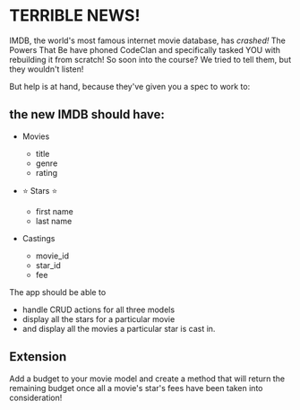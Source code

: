 # TERRIBLE NEWS!

IMDB, the world's most famous internet movie database, has _crashed!_ The Powers That Be have phoned CodeClan and specifically tasked YOU with rebuilding it from scratch! So soon into the course? We tried to tell them, but they wouldn't listen!

But help is at hand, because they've given you a spec to work to:

## the new IMDB should have:
  - Movies
    - title
    - genre
    - rating

  - :star: Stars :star:
    - first name
    - last name

  - Castings
    - movie_id
    - star_id
    - fee

The app should be able to
  - handle CRUD actions for all three models
  - display all the stars for a particular movie
  - and display all the movies a particular star is cast in.

## Extension

Add a budget to your movie model and create a method that will return the remaining budget once all a movie's star's fees have been taken into consideration!
